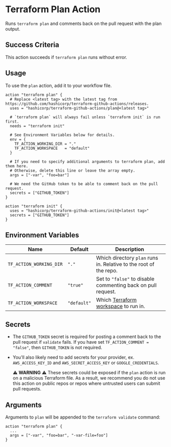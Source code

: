 # Terraform Plan Action
Runs `terraform plan` and comments back on the pull request with the plan output.

## Success Criteria
This action succeeds if `terraform plan` runs without error.

## Usage
To use the `plan` action, add it to your workflow file.

```workflow
action "terraform plan" {
  # Replace <latest tag> with the latest tag from https://github.com/hashicorp/terraform-github-actions/releases.
  uses = "hashicorp/terraform-github-actions/plan@<latest tag>"
  
  # `terraform plan` will always fail unless `terraform init` is run first.
  needs = "terraform init"
  
  # See Environment Variables below for details.
  env = {
    TF_ACTION_WORKING_DIR = "."
    TF_ACTION_WORKSPACE   = "default"
  }
  
  # If you need to specify additional arguments to terraform plan, add them here.
  # Otherwise, delete this line or leave the array empty.
  args = ["-var", "foo=bar"]
  
  # We need the GitHub token to be able to comment back on the pull request.
  secrets = ["GITHUB_TOKEN"]
}

action "terraform init" {
  uses = "hashicorp/terraform-github-actions/init@<latest tag>"
  secrets = ["GITHUB_TOKEN"]
}
```

## Environment Variables
| Name                    | Default    | Description                                                                                |
|-------------------------|------------|--------------------------------------------------------------------------------------------|
| `TF_ACTION_WORKING_DIR` | `"."`      | Which directory `plan` runs in. Relative to the root of the repo.                          |
| `TF_ACTION_COMMENT`     | `"true"`   | Set to `"false"` to disable commenting back on pull request.                               |
| `TF_ACTION_WORKSPACE`   | `"default"`| Which [Terraform workspace](https://www.terraform.io/docs/state/workspaces.html) to run in.|


## Secrets
* The `GITHUB_TOKEN` secret is required for posting a comment back to the pull request if `validate` fails.
  If you have set `TF_ACTION_COMMENT = "false"`, then `GITHUB_TOKEN` is not required.
* You'll also likely need to add secrets for your provider, ex. `AWS_ACCESS_KEY_ID` and `AWS_SECRET_ACCESS_KEY` or `GOOGLE_CREDENTIALS`.
  
  :warning: **WARNING** :warning: These secrets could be exposed if the `plan` action is run on a malicious Terraform file.
  As a result, we recommend you do not use this action on public repos or repos where untrusted users can submit pull requests.

## Arguments
Arguments to `plan` will be appended to the `terraform validate`
command:
```workflow
action "terraform plan" {
  ...
  args = ["-var", "foo=bar", "-var-file=foo"]
}
```
